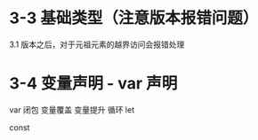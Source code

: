 # 3-3 基础类型（注意版本报错问题）

3.1 版本之后，对于元祖元素的越界访问会报错处理

# 3-4 变量声明 - var 声明
var 
闭包 变量覆盖 变量提升 循环
let 

const 
